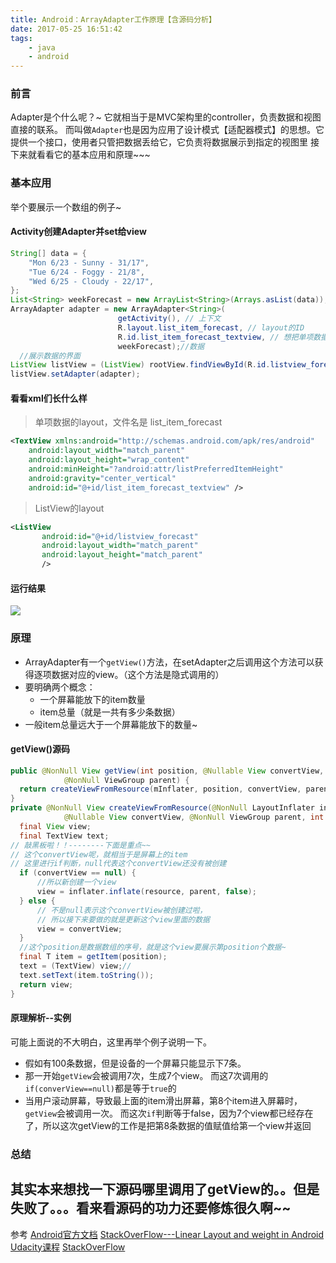 ```yaml
---
title: Android：ArrayAdapter工作原理【含源码分析】
date: 2017-05-25 16:51:42
tags:
    - java
    - android
---
```

### 前言
Adapter是个什么呢？~
它就相当于是MVC架构里的controller，负责数据和视图直接的联系。
而叫做`Adapter`也是因为应用了设计模式【适配器模式】的思想。它提供一个接口，使用者只管把数据丢给它，它负责将数据展示到指定的视图里
接下来就看看它的基本应用和原理~~~
### 基本应用
举个要展示一个数组的例子~
<!-- more -->
#### Activity创建Adapter并set给view
```java
String[] data = {
    "Mon 6/23 - Sunny - 31/17",
    "Tue 6/24 - Foggy - 21/8",
    "Wed 6/25 - Cloudy - 22/17",
};
List<String> weekForecast = new ArrayList<String>(Arrays.asList(data));
ArrayAdapter adapter = new ArrayAdapter<String>(
                        getActivity(), // 上下文
                        R.layout.list_item_forecast, // layout的ID
                        R.id.list_item_forecast_textview, // 想把单项数据放在里面的view的ID
                        weekForecast);//数据
  //展示数据的界面
ListView listView = (ListView) rootView.findViewById(R.id.listview_forecast);
listView.setAdapter(adapter);
```
#### 看看xml们长什么样
> 单项数据的layout，文件名是 list_item_forecast

```xml
<TextView xmlns:android="http://schemas.android.com/apk/res/android"
    android:layout_width="match_parent"
    android:layout_height="wrap_content"
    android:minHeight="?android:attr/listPreferredItemHeight"
    android:gravity="center_vertical"
    android:id="@+id/list_item_forecast_textview" />
```
> ListView的layout

```xml
<ListView
       android:id="@+id/listview_forecast"
       android:layout_width="match_parent"
       android:layout_height="match_parent"
       />
```
#### 运行结果
![](/image/2017-05-27-android-adapter/screenshot.png)
### 原理
- ArrayAdapter有一个`getView()`方法，在setAdapter之后调用这个方法可以获得逐项数据对应的view。（这个方法是隐式调用的）
- 要明确两个概念：
  - 一个屏幕能放下的item数量
  - item总量（就是一共有多少条数据）
- 一般item总量远大于一个屏幕能放下的数量~
#### getView()源码
```java
public @NonNull View getView(int position, @Nullable View convertView,
            @NonNull ViewGroup parent) {
  return createViewFromResource(mInflater, position, convertView, parent, mResource);
}
private @NonNull View createViewFromResource(@NonNull LayoutInflater inflater, int position,
            @Nullable View convertView, @NonNull ViewGroup parent, int resource) {
  final View view;
  final TextView text;
// 敲黑板啦！！--------下面是重点~~
// 这个convertView呢，就相当于是屏幕上的item
// 这里进行if判断，null代表这个convertView还没有被创建
  if (convertView == null) {
      //所以新创建一个view
      view = inflater.inflate(resource, parent, false);
  } else {
      // 不是null表示这个convertView被创建过啦，
      // 所以接下来要做的就是更新这个view里面的数据
      view = convertView;
  }
  //这个position是数据数组的序号，就是这个view要展示第position个数据~
  final T item = getItem(position);
  text = (TextView) view;//
  text.setText(item.toString());   
  return view;
}
```
#### 原理解析--实例
可能上面说的不大明白，这里再举个例子说明一下。
- 假如有100条数据，但是设备的一个屏幕只能显示下7条。
- 那一开始`getView`会被调用7次，生成7个view。
而这7次调用的`if(converView==null)`都是等于`true`的
- 当用户滚动屏幕，导致最上面的item滑出屏幕，第8个item进入屏幕时，`getView`会被调用一次。
而这次`if`判断等于false，因为7个view都已经存在了，所以这次getView的工作是把第8条数据的值赋值给第一个view并返回
### 总结
其实本来想找一下源码哪里调用了getView的。。但是失败了。。。看来看源码的功力还要修炼很久啊~~
----------
参考
[Android官方文档](https://developer.android.com/guide/components/activities.html)
[StackOverFlow---Linear Layout and weight in Android
](https://stackoverflow.com/questions/2698817/linear-layout-and-weight-in-android)
[](https://github.com/codepath/android_guides/wiki/Using-an-ArrayAdapter-with-ListView)
[Udacity课程](https://www.youtube.com/watch?v=2lcoB5-PCCw)
[StackOverFlow](https://stackoverflow.com/questions/10160475/when-getview-in-arrayadapter-is-called)
